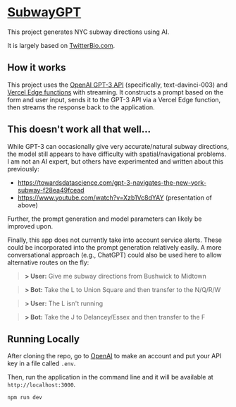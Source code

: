 # [SubwayGPT](https://www.subwaygpt.app/)

This project generates NYC subway directions using AI.

It is largely based on [TwitterBio.com](https://github.com/Nutlope/twitterbio).

## How it works

This project uses the [OpenAI GPT-3 API](https://openai.com/api/) (specifically, text-davinci-003) and [Vercel Edge functions](https://vercel.com/features/edge-functions) with streaming. It constructs a prompt based on the form and user input, sends it to the GPT-3 API via a Vercel Edge function, then streams the response back to the application.

## This doesn't work all that well...

While GPT-3 can occasionally give very accurate/natural subway directions, the model still appears to have difficulty with spatial/navigational problems. I am not an AI expert, but others have experimented and written about this previously:

- https://towardsdatascience.com/gpt-3-navigates-the-new-york-subway-f28ea49fcead
- https://www.youtube.com/watch?v=Xzb1Vc8dYAY (presentation of above)

Further, the prompt generation and model parameters can likely be improved upon.

Finally, this app does not currently take into account service alerts. These could be incorporated into the prompt generation relatively easily. A more conversational approach (e.g., ChatGPT) could also be used here to allow alternative routes on the fly:

> **> User:** Give me subway directions from Bushwick to Midtown

> **> Bot:**  Take the L to Union Square and then transfer to the N/Q/R/W

> **> User:** The L isn't running

> **> Bot:**  Take the J to Delancey/Essex and then transfer to the F

## Running Locally

After cloning the repo, go to [OpenAI](https://beta.openai.com/account/api-keys) to make an account and put your API key in a file called `.env`.

Then, run the application in the command line and it will be available at `http://localhost:3000`.

```bash
npm run dev
```
